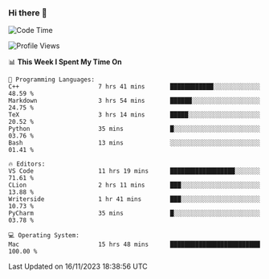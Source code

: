 ### Hi there 👋

<!--START_SECTION:waka-->
![Code Time](http://img.shields.io/badge/Code%20Time-95%20hrs%2044%20mins-blue)

![Profile Views](http://img.shields.io/badge/Profile%20Views-5-blue)

📊 **This Week I Spent My Time On** 

```text
💬 Programming Languages: 
C++                      7 hrs 41 mins       ████████████░░░░░░░░░░░░░   48.59 % 
Markdown                 3 hrs 54 mins       ██████░░░░░░░░░░░░░░░░░░░   24.75 % 
TeX                      3 hrs 14 mins       █████░░░░░░░░░░░░░░░░░░░░   20.52 % 
Python                   35 mins             █░░░░░░░░░░░░░░░░░░░░░░░░   03.76 % 
Bash                     13 mins             ░░░░░░░░░░░░░░░░░░░░░░░░░   01.41 % 

🔥 Editors: 
VS Code                  11 hrs 19 mins      ██████████████████░░░░░░░   71.61 % 
CLion                    2 hrs 11 mins       ███░░░░░░░░░░░░░░░░░░░░░░   13.88 % 
Writerside               1 hr 41 mins        ███░░░░░░░░░░░░░░░░░░░░░░   10.73 % 
PyCharm                  35 mins             █░░░░░░░░░░░░░░░░░░░░░░░░   03.78 % 

💻 Operating System: 
Mac                      15 hrs 48 mins      █████████████████████████   100.00 % 
```


 Last Updated on 16/11/2023 18:38:56 UTC
<!--END_SECTION:waka-->

<!--
**JackeyHua-SJTU/JackeyHua-SJTU** is a ✨ _special_ ✨ repository because its `README.md` (this file) appears on your GitHub profile.

Here are some ideas to get you started:

- 🔭 I’m currently working on ...
- 🌱 I’m currently learning ...
- 👯 I’m looking to collaborate on ...
- 🤔 I’m looking for help with ...
- 💬 Ask me about ...
- 📫 How to reach me: ...
- 😄 Pronouns: ...
- ⚡ Fun fact: ...
-->

